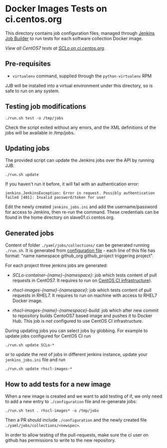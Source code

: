 # Docker Images Tests on ci.centos.org

This directory contains job configuration files, managed through [Jenkins Job
Builder](http://ci.openstack.org/jenkins-job-builder/) to run tests for each
software collection Docker image.

*View all CentOS7 tests at [SCLo on ci.centos.org](https://ci.centos.org/view/SCLo/).*

## Pre-requisites

* `virtualenv` command, supplied through the `python-virtualenv` RPM

JJB will be installed into a virtual environment under this directory, so is
safe to run on any system.

## Testing job modifications

    ./run.sh test -o /tmp/jobs

Check the script exited without any errors, and the XML definitions of the jobs
will be available in /tmp/jobs.

## Updating jobs

The provided script can update the Jenkins jobs over the API by running JJB.

    ./run.sh update

If you haven't run it before, it will fail with an authentication error:

    jenkins.JenkinsException: Error in request. Possibly authentication failed [401]: Invalid password/token for user

Edit the newly created `jenkins_jobs.ini` and add the username/password for
access to Jenkins, then re-run the command.  These credentials can be found in
the home directory on slave01.ci.centos.org.

## Generated jobs

Content of folder `./yaml/jobs/collections/` can be generated running `./run.sh`. It is generated from [configuration file](https://github.com/sclorg/rhscl-container-ci/blob/master/centos-ci-jenkins/configuration) - each line of this file has format: "name namespace github_org github_project triggering project".

For each project three jenkins jobs are generated:

* *SCLo-container-{name}-{namespace}*: job which tests content of pull requests in CentOS7. It requires to run on [CentOS CI infrastructure](https://ci.centos.org)).

* *rhscl-images-{name}-{namespace}*: job which tests content of pull requests in RHEL7. It requires to run on machine with access to RHEL7 Docker image.

* *rhscl-images-{name}-{namespace}-build*: job which after new commit to repository builds CentoOS7 based image and pushes it to Docker Hub. This job is *not* configured to use CentOS CI infrastructure.


During updating jobs you can select jobs by globbing. For example to update jobs configured for CentOS CI run

    ./run.sh update SCLo-*

or to update the rest of jobs in different jenkins instance, update your `jenkins_jobs.ini` file and run

    ./run.sh update rhscl-images-*

## How to add tests for a new image

When a new image is created and we want to add testing of if, we only need to add a new entry to `./configuration` file and re-generate jobs:

    ./run.sh test . rhscl-images* -o /tmp/jobs

Then a PR should include `./configuration` and the newly created file `./yaml/jobs/collections/<newspec>`.

In order to allow testing of the pull-requests, make sure the ci user on github has permissions to write to the new repository.
